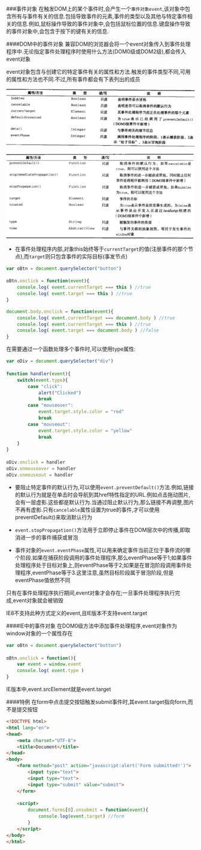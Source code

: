###事件对象
在触发DOM上的某个事件时,会产生一个`事件对象event`,该对象中包含所有与事件有关的信息.包括导致事件的元素,事件的类型以及其他与特定事件相关的信息.例如,鼠标操作导致的事件对象中,会包括鼠标位置的信息.键盘操作导致的事件对象中,会包含于按下的键有关的信息.

####DOM中的事件对象
兼容DOM的浏览器会将一个event对象传入到事件处理程序中.无论指定事件处理程序时使用什么方法(DOM0级或DOM2级),都会传入event对象

event对象包含与创建它的特定事件有关的属性和方法.触发的事件类型不同,可用的属性和方法也不同.不过,所有事件都会有下表列出的成员

![event1.jpg](img/event1.jpg)

![event2.jpg](img/event2.jpg)

- 在事件处理程序内部,对象this始终等于`currentTarget`的值(注册事件的那个节点),而`target`则只包含事件的实际目标(事发节点)

```javascript
var oBtn = document.querySelector("button")

oBtn.onclick = function(event){
    console.log( event.currentTarget === this ) //true
    console.log( event.target === this ) //true
}
```

```javascript
document.body.onclick = function(event){
    console.log( event.currentTarget === document.body ) //true
    console.log( event.currentTarget === this ) //true
    console.log( event.target === document.body ) //false
}
```

在需要通过一个函数处理多个事件时,可以使用type属性: 

```javascript
var oDiv = document.querySelector("div")

function handler(event){
    switch(event.type){
        case "click":
            alert("Clicked")
            break
        case "mouseover":
            event.target.style.color = "red"
            break
        case "mouseout":
            event.target.style.color = "yellow"
            break
    }
}

oDiv.onclick = handler
oDiv.onmouseover = handler
oDiv.onmouseout = handler
```

- 要阻止特定事件的默认行为,可以使用`event.preventDefault()`方法.例如,链接的默认行为就是在单击时会导航到其href特性指定的URL.例如点击拖动图片,会有一层虚影.这些都是默认行为.当通过阻止默认行为,那么链接不再调整,图片不再有虚影.只有`cancelable`属性设置为true的事件,才可以使用preventDefault()来取消默认行为

- `event.stopPropagation()`方法用于立即停止事件在DOM层次中的传播,即取消进一步的事件捕获或冒泡

- 事件对象的`event.eventPhase`属性,可以用来确定事件当前正位于事件流的哪个阶段.如果在捕获阶段调用的事件处理程序,那么eventPhase等于1;如果事件处理程序处于目标对象上,则eventPhase等于2;如果是在冒泡阶段调用事件处理程序,eventPhase等于3.这里注意,虽然目标阶段属于冒泡阶段,但是eventPhase值依然不同

只有在事件处理程序执行期间,event对象才会存在;一旦事件处理程序执行完成,event对象就会被销毁

IE8不支持此种方式定义的event,且IE版本不支持event.target

####IE中的事件对象
在DOM0级方法中添加事件处理程序,event对象作为window对象的一个属性存在

```javascript
var oBtn = document.querySelector("button")

oBtn.onclick = function(){
    var event = window.event
    console.log( event.type )
}
```

IE版本中,event.srcElement就是event.target

####特例
在form中点击提交按钮触发submit事件时,其event.target指向form,而不是提交按钮

```html
<!DOCTYPE html>
<html lang="en">
<head>
    <meta charset="UTF-8">
    <title>Document</title>
</head>
<body>
    <form method="post" action="javascript:alert('Form submitted!')">
        <input type="text">
        <input type="text">
        <input type="submit" value="submit">
    </form>

    <script>
        document.forms[0].onsubmit = function(event){
            console.log(event.target) //form
        }
    </script>
</body>
</html>
```